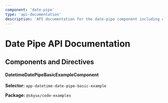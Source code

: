 ```yaml
---
component: 'date-pipe'
type: 'api-documentation'
description: 'API documentation for the date-pipe component including components, interfaces, and types.'
---
```


# Date Pipe API Documentation

## Components and Directives

#### DatetimeDatePipeBasicExampleComponent

**Selector:** `app-datetime-date-pipe-basic-example`

**Package:** `@skyux/code-examples`